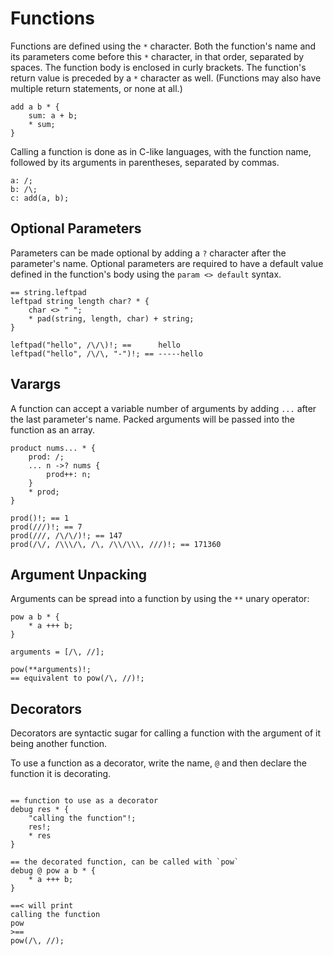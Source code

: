 # Functions

Functions are defined using the `*` character.
Both the function's name and its parameters come before this `*` character, in that order, separated by spaces.
The function body is enclosed in curly brackets.
The function's return value is preceded by a `*` character as well.
(Functions may also have multiple return statements, or none at all.)

```sm
add a b * {
    sum: a + b;
    * sum;
}
```

Calling a function is done as in C-like languages, with the function name, followed by its arguments in parentheses, separated by commas.

```sm
a: /;
b: /\;
c: add(a, b);
```

## Optional Parameters

Parameters can be made optional by adding a `?` character after the parameter's name. Optional parameters are required to have a default value defined in the function's body using the `param <> default` syntax.

```sm
== string.leftpad
leftpad string length char? * {
    char <> " ";
    * pad(string, length, char) + string;
}

leftpad("hello", /\/\)!; ==      hello
leftpad("hello", /\/\, "-")!; == -----hello
```

## Varargs

A function can accept a variable number of arguments by adding `...` after the last parameter's name. Packed arguments will be passed into the function as an array.

```sm
product nums... * {
    prod: /;
    ... n ->? nums {
        prod++: n;
    }
    * prod;
}

prod()!; == 1
prod(///)!; == 7
prod(///, /\/\/)!; == 147
prod(/\/, /\\\/\, /\, /\\/\\\, ///)!; == 171360
```

## Argument Unpacking

Arguments can be spread into a function by using the `**` unary operator:

```sm
pow a b * {
    * a +++ b;
}

arguments = [/\, //];

pow(**arguments)!;
== equivalent to pow(/\, //)!;
```

## Decorators

Decorators are syntactic sugar for calling a function with the argument of it being another function.

To use a function as a decorator, write the name, `@` and then declare the function it is decorating.


```sm

== function to use as a decorator
debug res * {
    "calling the function"!;
    res!;
    * res
}

== the decorated function, can be called with `pow`
debug @ pow a b * {
    * a +++ b;
}

==< will print
calling the function
pow
>==
pow(/\, //);
```
